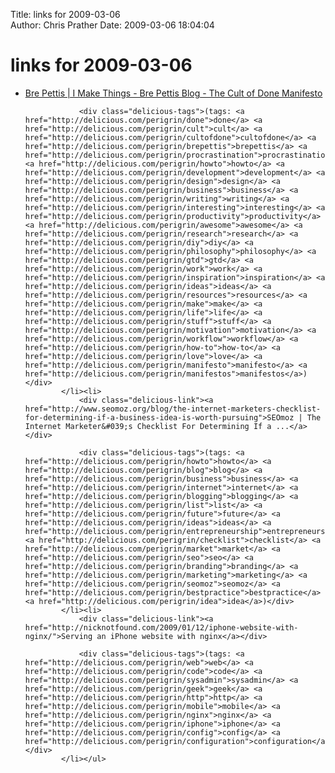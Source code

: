 Title: links for 2009-03-06  
Author: Chris Prather
Date: 2009-03-06 18:04:04

# links for 2009-03-06
<ul class="delicious"><li>
                <div class="delicious-link"><a href="http://www.brepettis.com/blog/2009/3/3/the-cult-of-done-manifesto.html">Bre Pettis | I Make Things - Bre Pettis Blog - The Cult of Done Manifesto</a></div>
                
                <div class="delicious-tags">(tags: <a href="http://delicious.com/perigrin/done">done</a> <a href="http://delicious.com/perigrin/cult">cult</a> <a href="http://delicious.com/perigrin/cultofdone">cultofdone</a> <a href="http://delicious.com/perigrin/brepettis">brepettis</a> <a href="http://delicious.com/perigrin/procrastination">procrastination</a> <a href="http://delicious.com/perigrin/howto">howto</a> <a href="http://delicious.com/perigrin/development">development</a> <a href="http://delicious.com/perigrin/design">design</a> <a href="http://delicious.com/perigrin/business">business</a> <a href="http://delicious.com/perigrin/writing">writing</a> <a href="http://delicious.com/perigrin/interesting">interesting</a> <a href="http://delicious.com/perigrin/productivity">productivity</a> <a href="http://delicious.com/perigrin/awesome">awesome</a> <a href="http://delicious.com/perigrin/research">research</a> <a href="http://delicious.com/perigrin/diy">diy</a> <a href="http://delicious.com/perigrin/philosophy">philosophy</a> <a href="http://delicious.com/perigrin/gtd">gtd</a> <a href="http://delicious.com/perigrin/work">work</a> <a href="http://delicious.com/perigrin/inspiration">inspiration</a> <a href="http://delicious.com/perigrin/ideas">ideas</a> <a href="http://delicious.com/perigrin/resources">resources</a> <a href="http://delicious.com/perigrin/make">make</a> <a href="http://delicious.com/perigrin/life">life</a> <a href="http://delicious.com/perigrin/stuff">stuff</a> <a href="http://delicious.com/perigrin/motivation">motivation</a> <a href="http://delicious.com/perigrin/workflow">workflow</a> <a href="http://delicious.com/perigrin/how-to">how-to</a> <a href="http://delicious.com/perigrin/love">love</a> <a href="http://delicious.com/perigrin/manifesto">manifesto</a> <a href="http://delicious.com/perigrin/manifestos">manifestos</a>)</div>
            </li><li>
                <div class="delicious-link"><a href="http://www.seomoz.org/blog/the-internet-marketers-checklist-for-determining-if-a-business-idea-is-worth-pursuing">SEOmoz | The Internet Marketer&#039;s Checklist For Determining If a ...</a></div>
                
                <div class="delicious-tags">(tags: <a href="http://delicious.com/perigrin/howto">howto</a> <a href="http://delicious.com/perigrin/blog">blog</a> <a href="http://delicious.com/perigrin/business">business</a> <a href="http://delicious.com/perigrin/internet">internet</a> <a href="http://delicious.com/perigrin/blogging">blogging</a> <a href="http://delicious.com/perigrin/list">list</a> <a href="http://delicious.com/perigrin/future">future</a> <a href="http://delicious.com/perigrin/ideas">ideas</a> <a href="http://delicious.com/perigrin/entrepreneurship">entrepreneurship</a> <a href="http://delicious.com/perigrin/checklist">checklist</a> <a href="http://delicious.com/perigrin/market">market</a> <a href="http://delicious.com/perigrin/seo">seo</a> <a href="http://delicious.com/perigrin/branding">branding</a> <a href="http://delicious.com/perigrin/marketing">marketing</a> <a href="http://delicious.com/perigrin/seomoz">seomoz</a> <a href="http://delicious.com/perigrin/bestpractice">bestpractice</a> <a href="http://delicious.com/perigrin/idea">idea</a>)</div>
            </li><li>
                <div class="delicious-link"><a href="http://nicknotfound.com/2009/01/12/iphone-website-with-nginx/">Serving an iPhone website with nginx</a></div>
                
                <div class="delicious-tags">(tags: <a href="http://delicious.com/perigrin/web">web</a> <a href="http://delicious.com/perigrin/code">code</a> <a href="http://delicious.com/perigrin/sysadmin">sysadmin</a> <a href="http://delicious.com/perigrin/geek">geek</a> <a href="http://delicious.com/perigrin/http">http</a> <a href="http://delicious.com/perigrin/mobile">mobile</a> <a href="http://delicious.com/perigrin/nginx">nginx</a> <a href="http://delicious.com/perigrin/iphone">iphone</a> <a href="http://delicious.com/perigrin/config">config</a> <a href="http://delicious.com/perigrin/configuration">configuration</a>)</div>
            </li></ul>
